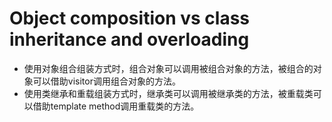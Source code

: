 # Object composition vs class inheritance and overloading

- 使用对象组合组装方式时，组合对象可以调用被组合对象的方法，被组合的对象可以借助visitor调用组合对象的方法。
- 使用类继承和重载组装方式时，继承类可以调用被继承类的方法，被重载类可以借助template method调用重载类的方法。
